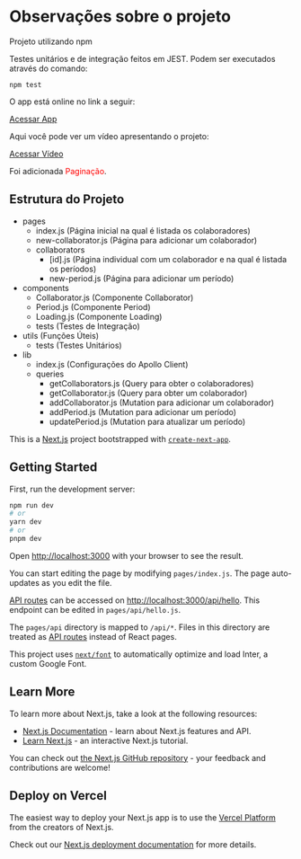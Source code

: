 # Observações sobre o projeto

Projeto utilizando npm

Testes unitários e de integração feitos em JEST. Podem ser executados através do comando:

```
npm test
```

O app está online no link a seguir:

[Acessar App](https://teste-ferias-wm-1baa253b1825.herokuapp.com)

Aqui você pode ver um vídeo apresentando o projeto:

[Acessar Vídeo](https://1drv.ms/v/s!Arw6gFBgbC57ku5IT-J7ycbkfunxOQ)

Foi adicionada <span style="color: red;">Paginação</span>.

## Estrutura do Projeto

- pages
    - index.js (Página inicial na qual é listada os colaboradores)
    - new-collaborator.js (Página para adicionar um colaborador)
    - collaborators
        - [id].js (Página individual com um colaborador e na qual é listada os períodos)
        - new-period.js (Página para adicionar um período)
- components
    - Collaborator.js (Componente Collaborator)
    - Period.js (Componente Period)
    - Loading.js (Componente Loading)
    - tests (Testes de Integração)
- utils (Funções Úteis)
    - tests (Testes Unitários)
- lib
    - index.js (Configurações do Apollo Client)
    - queries
        - getCollaborators.js (Query para obter o colaboradores)
        - getCollaborator.js (Query para obter um colaborador)
        - addCollaborator.js (Mutation para adicionar um colaborador)
        - addPeriod.js (Mutation para adicionar um período)
        - updatePeriod.js (Mutation para atualizar um período)

This is a [Next.js](https://nextjs.org/) project bootstrapped with [`create-next-app`](https://github.com/vercel/next.js/tree/canary/packages/create-next-app).

## Getting Started

First, run the development server:

```bash
npm run dev
# or
yarn dev
# or
pnpm dev
```

Open [http://localhost:3000](http://localhost:3000) with your browser to see the result.

You can start editing the page by modifying `pages/index.js`. The page auto-updates as you edit the file.

[API routes](https://nextjs.org/docs/api-routes/introduction) can be accessed on [http://localhost:3000/api/hello](http://localhost:3000/api/hello). This endpoint can be edited in `pages/api/hello.js`.

The `pages/api` directory is mapped to `/api/*`. Files in this directory are treated as [API routes](https://nextjs.org/docs/api-routes/introduction) instead of React pages.

This project uses [`next/font`](https://nextjs.org/docs/basic-features/font-optimization) to automatically optimize and load Inter, a custom Google Font.

## Learn More

To learn more about Next.js, take a look at the following resources:

- [Next.js Documentation](https://nextjs.org/docs) - learn about Next.js features and API.
- [Learn Next.js](https://nextjs.org/learn) - an interactive Next.js tutorial.

You can check out [the Next.js GitHub repository](https://github.com/vercel/next.js/) - your feedback and contributions are welcome!

## Deploy on Vercel

The easiest way to deploy your Next.js app is to use the [Vercel Platform](https://vercel.com/new?utm_medium=default-template&filter=next.js&utm_source=create-next-app&utm_campaign=create-next-app-readme) from the creators of Next.js.

Check out our [Next.js deployment documentation](https://nextjs.org/docs/deployment) for more details.
